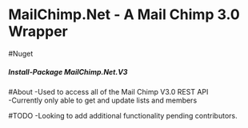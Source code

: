 # MailChimp.Net - A Mail Chimp 3.0 Wrapper

#Nuget
<h5>Install-Package MailChimp.Net.V3</h5>

#About
-Used to access all of the Mail Chimp V3.0 REST API <br>
-Currently only able to get and update lists and members

#TODO
-Looking to add additional functionality pending contributors.

